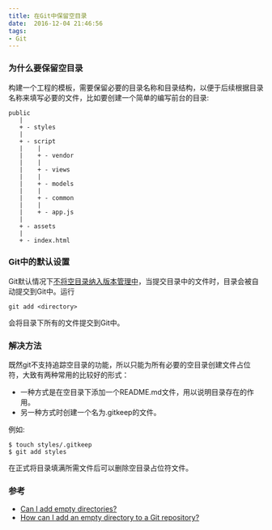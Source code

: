 ```yaml
---
title: 在Git中保留空目录
date:  2016-12-04 21:46:56
tags:
- Git
---
```


### 为什么要保留空目录

构建一个工程的模板，需要保留必要的目录名称和目录结构，以便于后续根据目录名称来填写必要的文件，比如要创建一个简单的编写前台的目录:

```
public
   |
   + - styles
   |
   + - script
   |    |
   |    + - vendor
   |    |
   |    + - views
   |    |
   |    + - models
   |    |
   |    + - common
   |    |
   |    + - app.js
   |
   + - assets
   |
   + - index.html
```

### Git中的默认设置

Git默认情况下[不将空目录纳入版本管理中](https://git.wiki.kernel.org/index.php/GitFaq#Can_I_add_empty_directories.3F)，当提交目录中的文件时，目录会被自动提交到Git中。运行

```
git add <directory>
```

会将目录下所有的文件提交到Git中。

### 解决方法

既然git不支持追踪空目录的功能，所以只能为所有必要的空目录创建文件占位符，大致有两种常用的比较好的形式：

+ 一种方式是在空目录下添加一个README.md文件，用以说明目录存在的作用。
+ 另一种方式时创建一个名为.gitkeep的文件。

例如:

```
$ touch styles/.gitkeep
$ git add styles
```

在正式将目录填满所需文件后可以删除空目录占位符文件。

### 参考

+ [Can I add empty directories?](https://git.wiki.kernel.org/index.php/GitFaq#Can_I_add_empty_directories.3F)
+ [How can I add an empty directory to a Git repository?](http://stackoverflow.com/questions/115983/how-can-i-add-an-empty-directory-to-a-git-repository)


